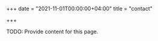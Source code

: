 +++
date = "2021-11-01T00:00:00+04:00"
title = "contact"

+++

TODO: Provide content for this page.
